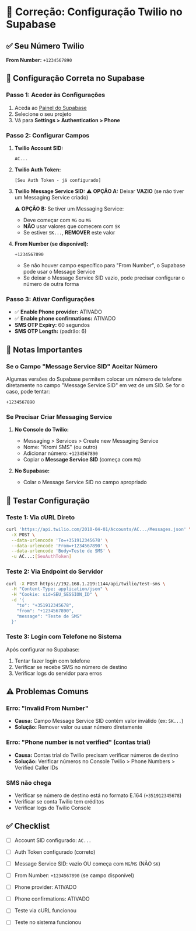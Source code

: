 # 🔧 Correção: Configuração Twilio no Supabase

## ✅ Seu Número Twilio
**From Number:** `+1234567890`

## 🔧 Configuração Correta no Supabase

### Passo 1: Aceder às Configurações
1. Aceda ao [Painel do Supabase](https://supabase.com/dashboard)
2. Selecione o seu projeto
3. Vá para **Settings > Authentication > Phone**

### Passo 2: Configurar Campos

1. **Twilio Account SID:**
   ```
   AC...
   ```

2. **Twilio Auth Token:**
   ```
   [Seu Auth Token - já configurado]
   ```

3. **Twilio Message Service SID:**
   ⚠️ **OPÇÃO A:** Deixar **VAZIO** (se não tiver um Messaging Service criado)
   
   ⚠️ **OPÇÃO B:** Se tiver um Messaging Service:
   - Deve começar com `MG` ou `MS`
   - **NÃO** usar valores que comecem com `SK`
   - Se estiver `SK...`, **REMOVER** este valor

4. **From Number (se disponível):**
   ```
   +1234567890
   ```
   - Se não houver campo específico para "From Number", o Supabase pode usar o Message Service
   - Se deixar o Message Service SID vazio, pode precisar configurar o número de outra forma

### Passo 3: Ativar Configurações

- ✅ **Enable Phone provider:** ATIVADO
- ✅ **Enable phone confirmations:** ATIVADO
- **SMS OTP Expiry:** 60 segundos
- **SMS OTP Length:** (padrão: 6)

## 📝 Notas Importantes

### Se o Campo "Message Service SID" Aceitar Número
Algumas versões do Supabase permitem colocar um número de telefone diretamente no campo "Message Service SID" em vez de um SID. Se for o caso, pode tentar:
```
+1234567890
```

### Se Precisar Criar Messaging Service

1. **No Console do Twilio:**
   - Messaging > Services > Create new Messaging Service
   - Nome: "Kromi SMS" (ou outro)
   - Adicionar número: `+1234567890`
   - Copiar o **Message Service SID** (começa com `MG`)

2. **No Supabase:**
   - Colar o Message Service SID no campo apropriado

## 🧪 Testar Configuração

### Teste 1: Via cURL Direto
```bash
curl 'https://api.twilio.com/2010-04-01/Accounts/AC.../Messages.json' \
  -X POST \
  --data-urlencode 'To=+351912345678' \
  --data-urlencode 'From=+1234567890' \
  --data-urlencode 'Body=Teste de SMS' \
  -u AC...:[SeuAuthToken]
```

### Teste 2: Via Endpoint do Servidor
```bash
curl -X POST https://192.168.1.219:1144/api/twilio/test-sms \
  -H "Content-Type: application/json" \
  -H "Cookie: sid=SEU_SESSION_ID" \
  -d '{
    "to": "+351912345678",
    "from": "+1234567890",
    "message": "Teste de SMS"
  }'
```

### Teste 3: Login com Telefone no Sistema
Após configurar no Supabase:
1. Tentar fazer login com telefone
2. Verificar se recebe SMS no número de destino
3. Verificar logs do servidor para erros

## ⚠️ Problemas Comuns

### Erro: "Invalid From Number"
- **Causa:** Campo Message Service SID contém valor inválido (ex: `SK...`)
- **Solução:** Remover valor ou usar número diretamente

### Erro: "Phone number is not verified" (contas trial)
- **Causa:** Contas trial do Twilio precisam verificar números de destino
- **Solução:** Verificar números no Console Twilio > Phone Numbers > Verified Caller IDs

### SMS não chega
- Verificar se número de destino está no formato E.164 (`+351912345678`)
- Verificar se conta Twilio tem créditos
- Verificar logs do Twilio Console

## ✅ Checklist

- [ ] Account SID configurado: `AC...`
- [ ] Auth Token configurado (correto)
- [ ] Message Service SID: vazio OU começa com `MG`/`MS` (NÃO `SK`)
- [ ] From Number: `+1234567890` (se campo disponível)
- [ ] Phone provider: ATIVADO
- [ ] Phone confirmations: ATIVADO
- [ ] Teste via cURL funcionou
- [ ] Teste no sistema funcionou

